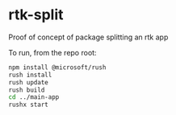 # rtk-split

Proof of concept of package splitting an rtk app

To run, from the repo root:

```bash
npm install @microsoft/rush
rush install
rush update
rush build
cd ../main-app
rushx start
```

